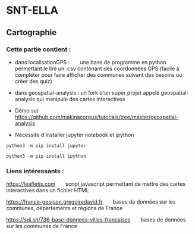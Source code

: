 # SNT-ELLA #
## Cartographie ##


### Cette partie contient :
 - dans localisationGPS :   &nbsp;&nbsp;&nbsp;&nbsp;&nbsp; une base de programme  en python permettant le lire un .csv contenant des coordonnées GPS 
 (facile à compléter pour faire afficher des communes suivant des besoins ou créer des quiz)
 
 - dans geospatial-analysis : un fork d'un super projet appelé  geospatial-analysis qui manipule des cartes interactives 
 
 - Démo sur  https://github.com/makinacorpus/tutorials/tree/master/geospatial-analysis
 
 - Nécessite d'installer jupyter notebook et ipython
 
  ``python3 -m pip install jupyter``
  
  ``python3 -m pip install ipython``
  
  
  ### Liens intéressants :
  https://leafletjs.com
  &nbsp;&nbsp;&nbsp;&nbsp;&nbsp; script javascript permettant de mettre des cartes interactives dans un fichier HTML
  
  https://france-geojson.gregoiredavid.fr
   &nbsp;&nbsp;&nbsp;&nbsp;&nbsp; bases de données sur les communes, départements et régions de France
  
  https://sql.sh/736-base-donnees-villes-francaises
   &nbsp;&nbsp;&nbsp;&nbsp;&nbsp; bases de données sur les communes de France
